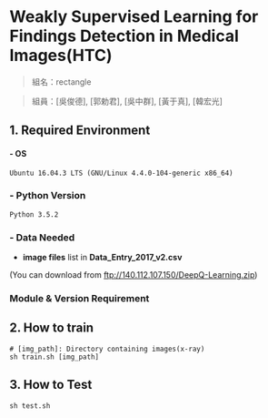 # Weakly Supervised Learning for Findings Detection in Medical Images(HTC)

> 組名：rectangle

> 組員：[吳俊德], [郭勅君], [吳中群], [黃于真], [韓宏光]

## 1. Required Environment
#### - OS 
```Ubuntu 16.04.3 LTS (GNU/Linux 4.4.0-104-generic x86_64)```

### - Python Version
```Python 3.5.2```

### - Data Needed
- **image files** list in **Data_Entry_2017_v2.csv**

(You can download from ftp://140.112.107.150/DeepQ-Learning.zip)

### Module & Version Requirement 

## 2. How to train
```
# [img_path]: Directory containing images(x-ray)
sh train.sh [img_path]
```
## 3. How to Test
```
sh test.sh
```
